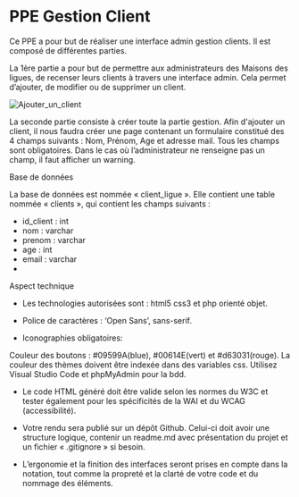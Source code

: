 # PPE Gestion Client

Ce PPE a pour but de réaliser une interface admin gestion clients. Il est composé de différentes parties.

La 1ère partie a pour but de permettre aux administrateurs des Maisons des ligues, de recenser leurs clients à travers une interface admin. Cela permet d’ajouter, de modifier ou de supprimer un client. 

![Ajouter_un_client](https://user-images.githubusercontent.com/65156750/120106143-38430380-c15c-11eb-9f0c-8e48a7211d9f.png)

La seconde partie consiste à créer toute la partie gestion. Afin d'ajouter un client, il nous faudra créer une page contenant un formulaire constitué des 4 champs suivants : Nom, Prénom, Age et adresse mail. Tous les champs sont obligatoires. Dans le cas où l’administrateur ne renseigne pas un champ, il faut afficher un warning.

Base de données

La base de données est nommée « client_ligue ». Elle contient une table nommée « clients », qui contient les champs suivants : 
- id_client : int
- nom : varchar
- prenom : varchar
- age : int
- email : varchar
- 

Aspect technique

- Les technologies autorisées sont : html5 css3 et php orienté objet.

- Police de caractères : ‘Open Sans’, sans-serif.

- Iconographies obligatoires:

Couleur des boutons : #09599A(blue), #00614E(vert) et #d63031(rouge).
La couleur des thèmes doivent être indexée dans des variables css.
Utilisez Visual Studio Code et phpMyAdmin pour la bdd.

- Le code HTML généré doit être valide selon les normes du W3C et tester également pour les spécificités de la WAI et du WCAG (accessibilité).

- Votre rendu sera publié sur un dépôt Github. Celui-ci doit avoir une structure logique, contenir un readme.md avec présentation du projet et un fichier « .gitignore » si besoin.

- L’ergonomie et la finition des interfaces seront prises en compte dans la notation, tout comme la propreté et la clarté de votre code et du nommage des éléments.
